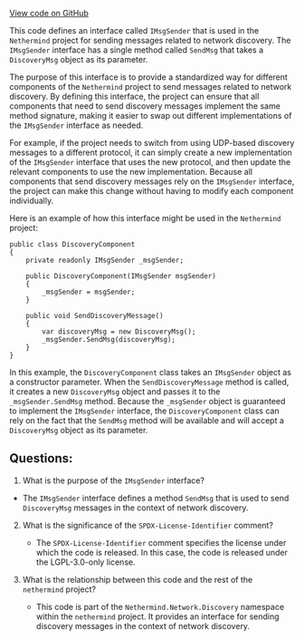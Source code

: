 [View code on GitHub](https://github.com/nethermindeth/nethermind/Nethermind.Network.Discovery/IMsgSender.cs)

This code defines an interface called `IMsgSender` that is used in the `Nethermind` project for sending messages related to network discovery. The `IMsgSender` interface has a single method called `SendMsg` that takes a `DiscoveryMsg` object as its parameter. 

The purpose of this interface is to provide a standardized way for different components of the `Nethermind` project to send messages related to network discovery. By defining this interface, the project can ensure that all components that need to send discovery messages implement the same method signature, making it easier to swap out different implementations of the `IMsgSender` interface as needed.

For example, if the project needs to switch from using UDP-based discovery messages to a different protocol, it can simply create a new implementation of the `IMsgSender` interface that uses the new protocol, and then update the relevant components to use the new implementation. Because all components that send discovery messages rely on the `IMsgSender` interface, the project can make this change without having to modify each component individually.

Here is an example of how this interface might be used in the `Nethermind` project:

```
public class DiscoveryComponent
{
    private readonly IMsgSender _msgSender;

    public DiscoveryComponent(IMsgSender msgSender)
    {
        _msgSender = msgSender;
    }

    public void SendDiscoveryMessage()
    {
        var discoveryMsg = new DiscoveryMsg();
        _msgSender.SendMsg(discoveryMsg);
    }
}
```

In this example, the `DiscoveryComponent` class takes an `IMsgSender` object as a constructor parameter. When the `SendDiscoveryMessage` method is called, it creates a new `DiscoveryMsg` object and passes it to the `_msgSender.SendMsg` method. Because the `_msgSender` object is guaranteed to implement the `IMsgSender` interface, the `DiscoveryComponent` class can rely on the fact that the `SendMsg` method will be available and will accept a `DiscoveryMsg` object as its parameter.
## Questions: 
 1. What is the purpose of the `IMsgSender` interface?
   - The `IMsgSender` interface defines a method `SendMsg` that is used to send `DiscoveryMsg` messages in the context of network discovery.

2. What is the significance of the `SPDX-License-Identifier` comment?
   - The `SPDX-License-Identifier` comment specifies the license under which the code is released. In this case, the code is released under the LGPL-3.0-only license.

3. What is the relationship between this code and the rest of the `nethermind` project?
   - This code is part of the `Nethermind.Network.Discovery` namespace within the `nethermind` project. It provides an interface for sending discovery messages in the context of network discovery.